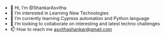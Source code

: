 - 👋 Hi, I’m @ShankarAsvitha
- 👀 I’m interested in Learning New Technologies 
- 🌱 I’m currently learning Cypress automation and Python language 
- 💞️ I’m looking to collaborate on interesting and latest techno challenges
- 📫 How to reach me asvithashankar@gmail.com

<!---
ShankarAsvitha/ShankarAsvitha is a ✨ special ✨ repository because its `README.md` (this file) appears on your GitHub profile.
You can click the Preview link to take a look at your changes.
--->

